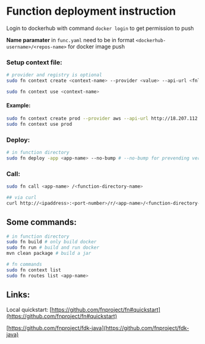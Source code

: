 


# Function deployment instruction
Login to dockerhub with command `docker login` to get permission to push

**Name paramater** in `func.yaml` need to be in format `<dockerhub-username>/<repos-name>` for docker image push

### Setup context file:
```sh
# provider and registry is optional
sudo fn context create <context-name> --provider <value> --api-url <fnlb-or-node-ipaddress> --registry <value>

sudo fn context use <context-name>
```
#### Example:
```sh
sudo fn context create prod --provider aws --api-url http://18.207.112.196:8081/v1
sudo fn context use prod
```

### Deploy:
```sh
# in function directory
sudo fn deploy -app <app-name> --no-bump # --no-bump for prevending version increment
```

### Call:
```sh
sudo fn call <app-name> /<function-directory-name>

## via curl
curl http://<ipaddress>:<port-number>/r/<app-name>/<function-directory-name>
```

## Some commands:
```sh
# in function directory
sudo fn build # only build docker
sudo fn run # build and run docker
mvn clean package # build a jar

# fn commands
sudo fn context list
sudo fn routes list <app-name>
```

## Links:
Local quickstart:
[https://github.com/fnproject/fn#quickstart](https://github.com/fnproject/fn#quickstart)

[https://github.com/fnproject/fdk-java](https://github.com/fnproject/fdk-java)
